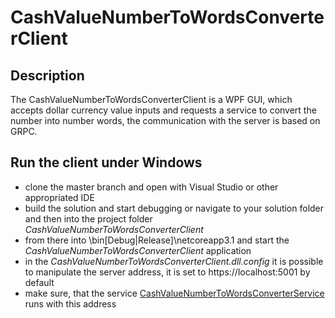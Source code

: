 # CashValueNumberToWordsConverterClient

## Description
The CashValueNumberToWordsConverterClient is a WPF GUI, which accepts dollar currency value inputs and requests a service to convert the number into number words,
the communication with the server is based on GRPC.

## Run the client under Windows

- clone the master branch and open with Visual Studio or other appropriated IDE
- build the solution and start debugging or navigate to your solution folder and then into the project folder *CashValueNumberToWordsConverterClient*
- from there into \bin\[Debug|Release]\netcoreapp3.1 and start the *CashValueNumberToWordsConverterClient* application
- in the *CashValueNumberToWordsConverterClient.dll.config* it is possible to manipulate the server address, it is set to https://localhost:5001 by default
- make sure, that the service [CashValueNumberToWordsConverterService](https://github.com/inggisi/CashValueNumberToWordsConverterService) runs with this address
